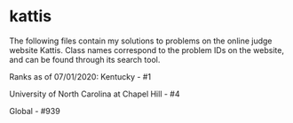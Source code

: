 # kattis

The following files contain my solutions to problems on the online judge website Kattis.
Class names correspond to the problem IDs on the website, and can be found through its search tool.


Ranks as of 07/01/2020:
Kentucky - #1

University of North Carolina at Chapel Hill - #4

Global - #939

